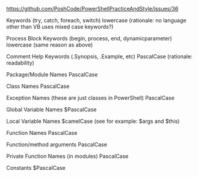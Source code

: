 https://github.com/PoshCode/PowerShellPracticeAndStyle/issues/36

Keywords (try, catch, foreach, switch)
lowercase (rationale: no language other than VB uses mixed case keywords?)

Process Block Keywords (begin, process, end, dynamicparameter)
lowercase (same reason as above)

Comment Help Keywords (.Synopsis, .Example, etc)
PascalCase (rationale: readability)

Package/Module Names
PascalCase

Class Names
PascalCase

Exception Names (these are just classes in PowerShell)
PascalCase

Global Variable Names
$PascalCase

Local Variable Names
$camelCase (see for example: $args and $this)

Function Names
PascalCase

Function/method arguments
PascalCase

Private Function Names (in modules)
PascalCase

Constants
$PascalCase
